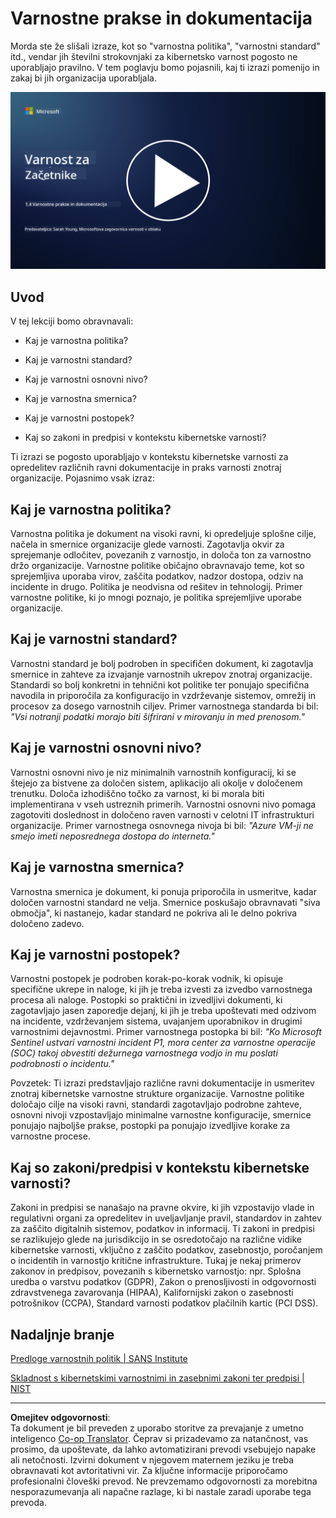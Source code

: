 <!--
CO_OP_TRANSLATOR_METADATA:
{
  "original_hash": "d33500902124e52870935bdce4546fcc",
  "translation_date": "2025-09-04T00:22:58+00:00",
  "source_file": "1.4 Security practices and documentation.md",
  "language_code": "sl"
}
-->
# Varnostne prakse in dokumentacija

Morda ste že slišali izraze, kot so "varnostna politika", "varnostni standard" itd., vendar jih številni strokovnjaki za kibernetsko varnost pogosto ne uporabljajo pravilno. V tem poglavju bomo pojasnili, kaj ti izrazi pomenijo in zakaj bi jih organizacija uporabljala.

[![Oglejte si video](../../translated_images/1-4_placeholder.96b85847fe03e8db95eeaafc5e9bb46f99aaf0e926fff361e63852a0accc8397.sl.png)](https://learn-video.azurefd.net/vod/player?id=fb8667f3-a627-495a-9fa1-6a7aa9dcf07e)

## Uvod

V tej lekciji bomo obravnavali:

- Kaj je varnostna politika?

- Kaj je varnostni standard?

- Kaj je varnostni osnovni nivo?

- Kaj je varnostna smernica?

- Kaj je varnostni postopek?

- Kaj so zakoni in predpisi v kontekstu kibernetske varnosti?

Ti izrazi se pogosto uporabljajo v kontekstu kibernetske varnosti za opredelitev različnih ravni dokumentacije in praks varnosti znotraj organizacije. Pojasnimo vsak izraz:

## Kaj je varnostna politika?

Varnostna politika je dokument na visoki ravni, ki opredeljuje splošne cilje, načela in smernice organizacije glede varnosti. Zagotavlja okvir za sprejemanje odločitev, povezanih z varnostjo, in določa ton za varnostno držo organizacije. Varnostne politike običajno obravnavajo teme, kot so sprejemljiva uporaba virov, zaščita podatkov, nadzor dostopa, odziv na incidente in drugo. Politika je neodvisna od rešitev in tehnologij. Primer varnostne politike, ki jo mnogi poznajo, je politika sprejemljive uporabe organizacije.

## Kaj je varnostni standard?

Varnostni standard je bolj podroben in specifičen dokument, ki zagotavlja smernice in zahteve za izvajanje varnostnih ukrepov znotraj organizacije. Standardi so bolj konkretni in tehnični kot politike ter ponujajo specifična navodila in priporočila za konfiguracijo in vzdrževanje sistemov, omrežij in procesov za dosego varnostnih ciljev. Primer varnostnega standarda bi bil: _"Vsi notranji podatki morajo biti šifrirani v mirovanju in med prenosom."_

## Kaj je varnostni osnovni nivo?

Varnostni osnovni nivo je niz minimalnih varnostnih konfiguracij, ki se štejejo za bistvene za določen sistem, aplikacijo ali okolje v določenem trenutku. Določa izhodiščno točko za varnost, ki bi morala biti implementirana v vseh ustreznih primerih. Varnostni osnovni nivo pomaga zagotoviti doslednost in določeno raven varnosti v celotni IT infrastrukturi organizacije. Primer varnostnega osnovnega nivoja bi bil: _"Azure VM-ji ne smejo imeti neposrednega dostopa do interneta."_

## Kaj je varnostna smernica?

Varnostna smernica je dokument, ki ponuja priporočila in usmeritve, kadar določen varnostni standard ne velja. Smernice poskušajo obravnavati "siva območja", ki nastanejo, kadar standard ne pokriva ali le delno pokriva določeno zadevo.

## Kaj je varnostni postopek?

Varnostni postopek je podroben korak-po-korak vodnik, ki opisuje specifične ukrepe in naloge, ki jih je treba izvesti za izvedbo varnostnega procesa ali naloge. Postopki so praktični in izvedljivi dokumenti, ki zagotavljajo jasen zaporedje dejanj, ki jih je treba upoštevati med odzivom na incidente, vzdrževanjem sistema, uvajanjem uporabnikov in drugimi varnostnimi dejavnostmi. Primer varnostnega postopka bi bil: _"Ko Microsoft Sentinel ustvari varnostni incident P1, mora center za varnostne operacije (SOC) takoj obvestiti dežurnega varnostnega vodjo in mu poslati podrobnosti o incidentu."_

Povzetek: Ti izrazi predstavljajo različne ravni dokumentacije in usmeritev znotraj kibernetske varnostne strukture organizacije. Varnostne politike določajo cilje na visoki ravni, standardi zagotavljajo podrobne zahteve, osnovni nivoji vzpostavljajo minimalne varnostne konfiguracije, smernice ponujajo najboljše prakse, postopki pa ponujajo izvedljive korake za varnostne procese.

## Kaj so zakoni/predpisi v kontekstu kibernetske varnosti?

Zakoni in predpisi se nanašajo na pravne okvire, ki jih vzpostavijo vlade in regulativni organi za opredelitev in uveljavljanje pravil, standardov in zahtev za zaščito digitalnih sistemov, podatkov in informacij. Ti zakoni in predpisi se razlikujejo glede na jurisdikcijo in se osredotočajo na različne vidike kibernetske varnosti, vključno z zaščito podatkov, zasebnostjo, poročanjem o incidentih in varnostjo kritične infrastrukture. Tukaj je nekaj primerov zakonov in predpisov, povezanih s kibernetsko varnostjo: npr. Splošna uredba o varstvu podatkov (GDPR), Zakon o prenosljivosti in odgovornosti zdravstvenega zavarovanja (HIPAA), Kalifornijski zakon o zasebnosti potrošnikov (CCPA), Standard varnosti podatkov plačilnih kartic (PCI DSS).

## Nadaljnje branje

[Predloge varnostnih politik | SANS Institute](https://www.sans.org/information-security-policy/)

[Skladnost s kibernetskimi varnostnimi in zasebnimi zakoni ter predpisi | NIST](https://www.nist.gov/mep/cybersecurity-resources-manufacturers/compliance-cybersecurity-and-privacy-laws-and-regulations)

---

**Omejitev odgovornosti**:  
Ta dokument je bil preveden z uporabo storitve za prevajanje z umetno inteligenco [Co-op Translator](https://github.com/Azure/co-op-translator). Čeprav si prizadevamo za natančnost, vas prosimo, da upoštevate, da lahko avtomatizirani prevodi vsebujejo napake ali netočnosti. Izvirni dokument v njegovem maternem jeziku je treba obravnavati kot avtoritativni vir. Za ključne informacije priporočamo profesionalni človeški prevod. Ne prevzemamo odgovornosti za morebitna nesporazumevanja ali napačne razlage, ki bi nastale zaradi uporabe tega prevoda.